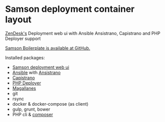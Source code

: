 # Samson deployment container layout

[ZenDesk's](https://www.zendesk.com/) Deployment web ui with Ansible Ansistrano, Capistrano and PHP Deployer support

[Samson Boilerplate is available at GitHub.](https://github.com/webdevops/samson-deployment)

Installed packages:
* [Samson deployment web ui](https://github.com/zendesk/samson)
* [Ansible](https://www.ansible.com/) with [Ansistrano](https://github.com/ansistrano)
* [Capistrano](http://capistranorb.com/)
* [PHP Deployer](http://deployer.org/)
* [Magallanes](http://magephp.com/)
* git
* rsync
* docker & docker-compose (as client)
* gulp, grunt, bower
* PHP cli & [composer](https://getcomposer.org/)
